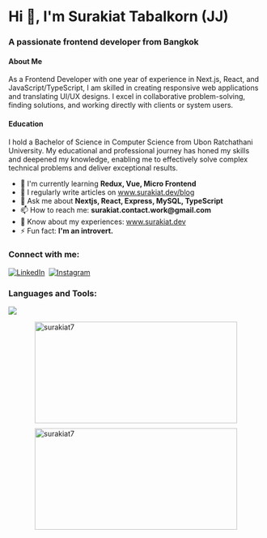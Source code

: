 <h1 align="left">Hi 👋, I'm Surakiat Tabalkorn (JJ)</h1>
<h3 align="left">A passionate frontend developer from Bangkok</h3>
<h4 align="left">About Me</h4>
<p align="left">
  As a Frontend Developer with one year of experience in Next.js, React, and JavaScript/TypeScript, I am skilled in creating responsive web applications and translating UI/UX designs. I excel in collaborative problem-solving, finding solutions, and working directly with clients or system users.
</p>
<h4 align="left">Education</h4>
<p align="left">
  I hold a Bachelor of Science in Computer Science from Ubon Ratchathani University. My educational and professional journey has honed my skills and deepened my knowledge, enabling me to effectively solve complex technical problems and deliver exceptional results.
</p>
<ul align="left">
  <li>🌱 I'm currently learning <strong>Redux, Vue, Micro Frontend</strong></li>
  <li>📝 I regularly write articles on <a href="https://www.surakiat.dev/blog" target="_blank">www.surakiat.dev/blog</a></li>
  <li>💬 Ask me about <strong>Nextjs, React, Express, MySQL, TypeScript</strong></li>
  <li>📫 How to reach me: <strong>surakiat.contact.work@gmail.com</strong></li>
  <li>📄 Know about my experiences: <a href="https://www.surakiat.dev" target="_blank">www.surakiat.dev</a></li>
  <li>⚡ Fun fact: <strong>I'm an introvert.</strong></li>
</ul>

<h3 align="left">Connect with me:</h3>

[![LinkedIn](https://skillicons.dev/icons?i=linkedin)](https://linkedin.com/in/surakiat000)&nbsp;&nbsp;[![Instagram](https://skillicons.dev/icons?i=instagram)](https://instagram.com/xgustdjj)

<h3 align="left">Languages and Tools:</h3>
<p align="left">
  <a href="https://skillicons.dev">
    <img src="https://skillicons.dev/icons?i=js,ts,html,css,react,nextjs,nodejs,express,nginx,mysql,tailwind,bootstrap,docker,cloudflare,aws,azure,figma,postman,git,github,bitbucket,jest,npm" />
  </a>
</p>

<div style="display: flex; flex-direction: column; gap: 10px; align-items: center;">
  <img src="https://github-readme-stats.vercel.app/api?username=surakiat7&show_icons=true&locale=en" alt="surakiat7"
    style="width: 400px; height: 200px;" />
  <img src="https://github-readme-streak-stats.herokuapp.com/?user=surakiat7&" alt="surakiat7"
    style="width: 400px; height: 200px;" />
</div>

